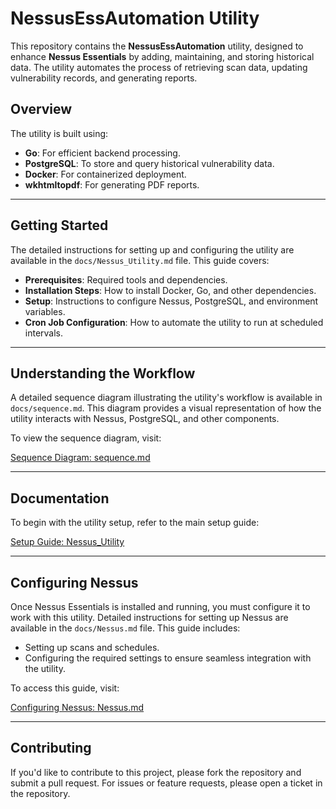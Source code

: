 # NessusEssAutomation Utility

This repository contains the **NessusEssAutomation** utility, designed to enhance **Nessus Essentials** by adding, maintaining, and storing historical data. The utility automates the process of retrieving scan data, updating vulnerability records, and generating reports.

## Overview

The utility is built using:

- **Go**: For efficient backend processing.
- **PostgreSQL**: To store and query historical vulnerability data.
- **Docker**: For containerized deployment.
- **wkhtmltopdf**: For generating PDF reports.

---

## Getting Started

The detailed instructions for setting up and configuring the utility are available in the `docs/Nessus_Utility.md` file. This guide covers:

- **Prerequisites**: Required tools and dependencies.
- **Installation Steps**: How to install Docker, Go, and other dependencies.
- **Setup**: Instructions to configure Nessus, PostgreSQL, and environment variables.
- **Cron Job Configuration**: How to automate the utility to run at scheduled intervals.

---

## Understanding the Workflow

A detailed sequence diagram illustrating the utility's workflow is available in `docs/sequence.md`. This diagram provides a visual representation of how the utility interacts with Nessus, PostgreSQL, and other components.

To view the sequence diagram, visit:

[Sequence Diagram: sequence.md](docs/sequence.md)

---

## Documentation

To begin with the utility setup, refer to the main setup guide:

[Setup Guide: Nessus_Utility](docs/Nessus_Utility.md)

---
## Configuring Nessus

Once Nessus Essentials is installed and running, you must configure it to work with this utility. Detailed instructions for setting up Nessus are available in the `docs/Nessus.md` file. This guide includes:

- Setting up scans and schedules.
- Configuring the required settings to ensure seamless integration with the utility.

To access this guide, visit:

[Configuring Nessus: Nessus.md](docs/Nessus.md)


---


## Contributing

If you'd like to contribute to this project, please fork the repository and submit a pull request. For issues or feature requests, please open a ticket in the repository.
